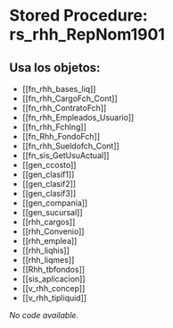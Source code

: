 # Stored Procedure: rs_rhh_RepNom1901

## Usa los objetos:
- [[fn_rhh_bases_liq]]
- [[fn_rhh_CargoFch_Cont]]
- [[fn_rhh_ContratoFch]]
- [[fn_rhh_Empleados_Usuario]]
- [[fn_rhh_FchIng]]
- [[fn_Rhh_FondoFch]]
- [[fn_rhh_Sueldofch_Cont]]
- [[fn_sis_GetUsuActual]]
- [[gen_ccosto]]
- [[gen_clasif1]]
- [[gen_clasif2]]
- [[gen_clasif3]]
- [[gen_compania]]
- [[gen_sucursal]]
- [[rhh_cargos]]
- [[rhh_Convenio]]
- [[rhh_emplea]]
- [[rhh_liqhis]]
- [[rhh_liqmes]]
- [[Rhh_tbfondos]]
- [[sis_aplicacion]]
- [[v_rhh_concep]]
- [[v_rhh_tipliquid]]

*No code available.*
